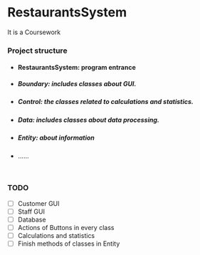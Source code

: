 # RestaurantsSystem

It is a Coursework

### Project structure

- #### RestaurantsSystem: program entrance

- ##### Boundary: includes classes about GUI.

- ##### Control: the classes related to calculations and statistics. 

- ##### Data: includes classes about data processing.  

- ##### Entity: about information
- ......

​	

### TODO

- [ ] Customer GUI
- [ ] Staff GUI
- [ ] Database
- [ ] Actions of Buttons in every class
- [ ] Calculations and statistics
- [ ] Finish methods of classes in Entity